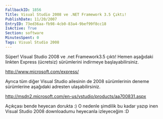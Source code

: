 ```yaml
---
FallbackID: 1856
Title: Visual Studio 2008 ve .NET Framework 3.5 Çıktı!
PublishDate: 11/20/2007
EntryID: 73ed36aa-fb98-4cb0-83a4-9bef99f8cc18
IsActive: True
Section: software
MinutesSpent: 0
Tags: Visual Studio 2008
---
```

Süper! Visual Studio 2008 ve .net Framework3.5 çıktı! Hemen aşağıdaki
linkten Express (ücretsiz) sürümlerini indirmeye başlayabilirsiniz.

<http://www.microsoft.com/express/>

Ayrıca tüm diğer Visual Studio ailesinin de 2008 sürümlerinin deneme
sürümlerine aşağıdaki adresten ulaşabilirsiniz.

<http://msdn2.microsoft.com/en-us/vstudio/products/aa700831.aspx>

Açıkçası bende heyecan dorukta :) O nedenle şimdilik bu kadar yazıp inen
Visual Studio 2008 downloadumu heyecanla izleyeceğim :D


